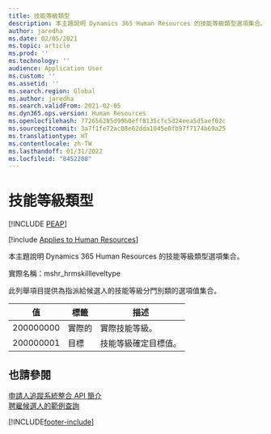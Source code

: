 ```yaml
---
title: 技能等級類型
description: 本主題說明 Dynamics 365 Human Resources 的技能等級類型選項集合。
author: jaredha
ms.date: 02/05/2021
ms.topic: article
ms.prod: ''
ms.technology: ''
audience: Application User
ms.custom: ''
ms.assetid: ''
ms.search.region: Global
ms.author: jaredha
ms.search.validFrom: 2021-02-05
ms.dyn365.ops.version: Human Resources
ms.openlocfilehash: 772656285d99b0eff8135cfc5d24eea5d5aef02c
ms.sourcegitcommit: 3a7f1fe72ac08e62dda1045e0fb97f7174b69a25
ms.translationtype: HT
ms.contentlocale: zh-TW
ms.lasthandoff: 01/31/2022
ms.locfileid: "8452208"
---
```

# <a name="skill-level-type"></a>技能等級類型


[!INCLUDE [PEAP](../includes/peap-1.md)]

[!include [Applies to Human Resources](../includes/applies-to-hr.md)]

本主題說明 Dynamics 365 Human Resources 的技能等級類型選項集合。

實際名稱：mshr_hrmskillleveltype

此列舉項目提供為指派給候選人的技能等級分門別類的選項值集合。

| 值 | 標籤 | 描述 |
| --- | --- | --- |
| 200000000 | 實際的 | 實際技能等級。 |
| 200000001 | 目標 | 技能等級確定目標值。 |

## <a name="see-also"></a>也請參閱

[申請人追蹤系統整合 API 簡介](hr-admin-integration-ats-api-introduction.md)<br>
[聘雇候選人的範例查詢](hr-admin-integration-ats-api-candidate-to-hire-example-query.md)



[!INCLUDE[footer-include](../includes/footer-banner.md)]
